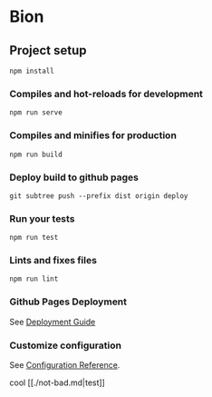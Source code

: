 # Bion

## Project setup
```
npm install
```

### Compiles and hot-reloads for development
```
npm run serve
```

### Compiles and minifies for production
```
npm run build
```

### Deploy build to github pages
```
git subtree push --prefix dist origin deploy
```

### Run your tests
```
npm run test
```

### Lints and fixes files
```
npm run lint
```

### Github Pages Deployment
See [Deployment Guide](https://levelup.gitconnected.com/how-to-deploy-your-vue-app-to-github-pages-897136799e19)

### Customize configuration
See [Configuration Reference](https://cli.vuejs.org/config/).

cool [[./not-bad.md|test]]
